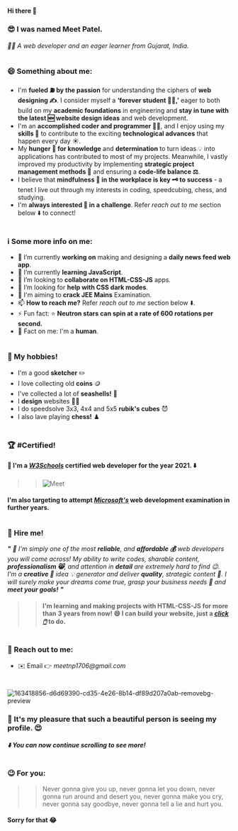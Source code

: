 #### Hi there 👋
### 😎 I was named Meet Patel.
###### 👨‍💻 A web developer and an eager learner from Gujarat, India.
#
### 😄 Something about me: 
- I'm **fueled ⛽ by the passion** for understanding the ciphers of **web designing ✍️**. I consider myself a **‘forever student 🧑‍🎓,’** eager to both build on my **academic foundations** in engineering and **stay in tune with the latest 🆕 website design ideas** and web development.
- I'm an **accomplished coder and programmer 👨‍💻**, and I enjoy using my **skills 🤹** to contribute to the exciting **technological advances** that happen every day ☀️.
- My **hunger 🍔 for knowledge** and **determination** to turn ideas 💡 into applications has contributed to most of my projects. Meanwhile, I vastly improved my  productivity by implementing **strategic project management methods 🙂** and ensuring a **code-life balance ⚖️**.
- I believe that **mindfulness 🧠 in the workplace is key 🗝️ to success** - a tenet I live out through my interests in coding, speedcubing, chess, and studying.
- I'm **always interested 🤗 in a challenge**. Refer _reach out to me_ section below ⬇️ to connect!
#
### ℹ️ Some more info on me: 
- 🔭 I’m currently **working on** making and designing a **daily news feed web app**.
- 🌱 I’m currently **learning JavaScript**.
- 👯 I’m looking to **collaborate on HTML-CSS-JS** apps.
- 🤔 I’m looking for **help with CSS dark modes**.
- 📖 I'm aiming to **crack JEE Mains** Examination.
- 📫 **How to reach me?** Refer _reach out to me_ section below ⬇️.
- ⚡ Fun fact: ⭐ **Neutron stars can spin at a rate of 600 rotations per second.**
- 🤩 Fact on me: I'm a **human**.
#
### 🎨 My hobbies!
- I'm a good **sketcher** ✏️
- I love collecting old **coins** 🪙
- I've collected a lot of **seashells!** 🐚 
- I **design** websites 🧑‍💻
- I do speedsolve 3x3, 4x4 and 5x5 **rubik's cubes** 😈
- I also lave playing **chess!** ♟️
#
### 🏆 #Certified!
#### 🎉 I'm a [_W3Schools_](https://w3schools.com) **certified** web developer for the year 2021. ⬇️
>> ![Meet](https://user-images.githubusercontent.com/89027512/163414614-98c4951c-671c-4ad4-96e8-658f6a507902.PNG)
#### I'm also targeting to attempt [_Microsoft's_](https://microsoft.com) web development examination in further years.
#
### 🎊 Hire me!
_**"** 🤗 I'm simply one of the most **reliable**, and **affordable 💰** web developers you will come across! My ability to write codes, sharable content, **professionalism 😸**, and attention in **detail** are extremely hard to find 😉. I'm a **creative 🎨** idea 💡 generator and deliver **quality**, strategic content 📝. I will surely make your dreams come true, grasp your business needs 🙌 and **meet your goals!** **"**_
>> #### I'm learning and making projects with HTML-CSS-JS for more than 3 years from now! 😄 I can build your website, just a [_click 🖱️_](https://meetpatel1706.github.io) to do.
#
### 📱 Reach out to me:
- ✉️ Email 👉 _meetnp1706@gmail.com_
#
![163418856-d6d69390-cd35-4e26-8b14-df89d207a0ab-removebg-preview](https://user-images.githubusercontent.com/89027512/163426788-49aa3f73-6636-4586-998b-45b42ea7d560.png)
### 💖 It's my pleasure that such a beautiful person is seeing my profile. 😍
##### ⬇️ You can now continue scrolling to see more!
#
### 😉 For you:
>> Never gonna give you up,
>> never gonna let you down,
>> never gonna run around and desert you,
>> never gonna make you cry,
>> never gonna say goodbye,
>> never gonna tell a lie and hurt you.
#### Sorry for that 😂

